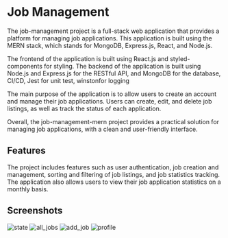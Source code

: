 # Job Management

The job-management project is a full-stack web application that provides a platform for managing job applications. This application is built using the MERN stack, which stands for MongoDB, Express.js, React, and Node.js.

The frontend of the application is built using React.js and styled-components for styling. The backend of the application is built using Node.js and Express.js for the RESTful API, and MongoDB for the database, CI/CD, Jest for unit test, winstonfor logging

The main purpose of the application is to allow users to create an account and manage their job applications. Users can create, edit, and delete job listings, as well as track the status of each application.

Overall, the job-management-mern project provides a practical solution for managing job applications, with a clean and user-friendly interface.

## Features

The project includes features such as user authentication, job creation and management, sorting and filtering of job listings, and job statistics tracking. The application also allows users to view their job application statistics on a monthly basis.

## Screenshots

![state](https://github.com/hridoy05/job-management-mern/assets/24815591/6720cbae-36e8-48be-8352-a376eb04d093)
![all_jobs](https://github.com/hridoy05/job-management-mern/assets/24815591/8addcaf7-7083-4a02-85aa-37a66c05820c)
![add_job](https://github.com/hridoy05/job-management-mern/assets/24815591/aff2f2b7-6269-4f5d-9dad-5cad971648ac)
![profile](https://github.com/hridoy05/job-management-mern/assets/24815591/bbb749dd-f802-4b62-ac72-2aa748a1836f)
